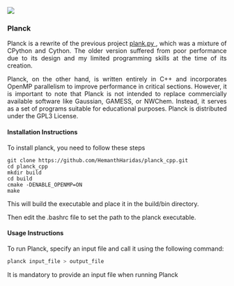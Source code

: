 ![](https://github.com/HemanthHaridas/planck_cpp/actions/workflows/cmake-multi-platform.yml/badge.svg) 
### Planck

<p align="justify"> Planck is a rewrite of the previous project <a href="https://github.com/HemanthHaridas/plank.py"> plank.py </a>, which was a mixture of CPython and Cython. The older version suffered from poor performance due to its design and my limited programming skills at the time of its creation.</P>

<p align="justify"> Planck, on the other hand, is written entirely in C++ and incorporates OpenMP parallelism to improve performance in critical sections. However, it is important to note that Planck is not intended to replace commercially available software like Gaussian, GAMESS, or NWChem. Instead, it serves as a set of programs suitable for educational purposes. Planck is distributed under the GPL3 License. </p>

#### Installation Instructions

<p align="justify"> To install planck, you need to follow these steps</p>

```
git clone https://github.com/HemanthHaridas/planck_cpp.git
cd planck_cpp
mkdir build
cd build
cmake -DENABLE_OPENMP=ON
make
```
This will build the executable and place it in the build/bin directory.

Then edit the .bashrc file to set the path to the planck executable.

#### Usage Instructions

<p align="justify"> To run Planck, specify an input file and call it using the following command: </p>

```bash 
planck input_file > output_file
``` 

<p align="justify"> It is mandatory to provide an input file when running Planck </p>